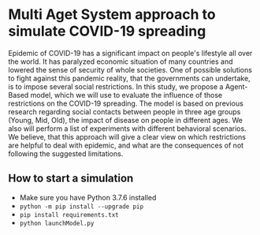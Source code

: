# Multi Aget System approach to simulate COVID-19 spreading

Epidemic of COVID-19 has a significant impact on people's lifestyle all over the world. It has paralyzed economic situation of many countries and lowered the sense of security of whole societies. One of possible solutions to fight against this pandemic reality, that the governments can undertake, is to impose several social restrictions. In this study, we propose a Agent-Based model, which we will use to evaluate the influence of those restrictions on the COVID-19 spreading. The model is based on previous research regarding social contacts between people in three age groups (Young, Mid, Old), the impact of disease on people in different ages. We also will perform a list of experiments with different behavioral scenarios. We believe, that this approach will give a clear view on which restrictions are helpful to deal with epidemic, and what are the consequences of not following the suggested limitations.


## How to start a simulation

- Make sure you have Python 3.7.6 installed
- `python -m pip install --upgrade pip`
- `pip install requirements.txt`
- `python launchModel.py`
